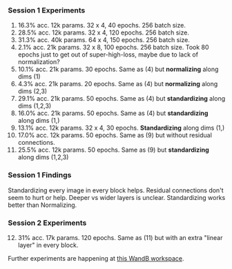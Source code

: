 ### Session 1 Experiments
1. 16.3% acc. 12k params. 32 x 4, 40 epochs. 256 batch size.
2. 28.5% acc. 12k params. 32 x 4, 120 epochs. 256 batch size.
3. 31.3% acc. 40k params. 64 x 4, 150 epochs. 256 batch size.
4. 2.1% acc. 21k params. 32 x 8, 100 epochs. 256 batch size. Took 80 epochs just to get out of super-high-loss, maybe due to lack of normalization?
5. 10.1% acc. 21k params. 30 epochs. Same as (4) but **normalizing** along dims (1)
6. 4.3% acc. 21k params. 20 epochs. Same as (4) but **normalizing** along dims (2,3)
7. 29.1% acc. 21k params. 50 epochs. Same as (4) but **standardizing** along dims (1,2,3)
8. 16.0% acc. 21k params. 50 epochs. Same as (4) but **standardizing** along dims (1,)
9. 13.1% acc. 12k params. 32 x 4, 30 epochs. **Standardizing** along dims (1,)
10. 17.0% acc. 12k params. 50 epochs. Same as (9) but without residual connections.
11. 25.5% acc. 12k params. 50 epochs. Same as (9) but **standardizing** along dims (1,2,3)

### Session 1 Findings
Standardizing every image in every block helps. Residual connections don't seem to hurt or help. Deeper vs wider layers is unclear. Standardizing works better than Normalizing.

### Session 2 Experiments
12. 31% acc. 17k params. 120 epochs. Same as (11) but with an extra "linear layer" in every block.

Further experiments are happening at [this WandB workspace](https://wandb.ai/mkaichristensen/spectracles).